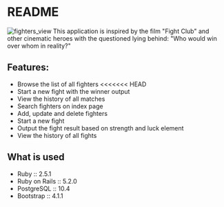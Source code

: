 # README

![fighters_view](fighters/app/assets/images/readme.png)
This application is inspired by the film "Fight Club" and other cinematic heroes with the questioned lying behind: "Who would win over whom in reality?"

## Features:
  - Browse the list of all fighters
<<<<<<< HEAD
  - Start a new fight with the winner output
  - View the history of all matches
  - Search fighters on index page
  - Add, update and delete fighters
  - Start a new fight
  - Output the fight result based on strength and luck element
  - View the history of all fights

## What is used
  - Ruby :: 2.5.1
  - Ruby on Rails :: 5.2.0
  - PostgreSQL :: 10.4
  - Bootstrap :: 4.1.1
